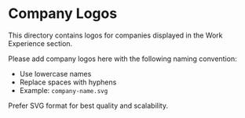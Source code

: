 # Company Logos

This directory contains logos for companies displayed in the Work Experience section.

Please add company logos here with the following naming convention:
- Use lowercase names
- Replace spaces with hyphens
- Example: `company-name.svg`

Prefer SVG format for best quality and scalability.